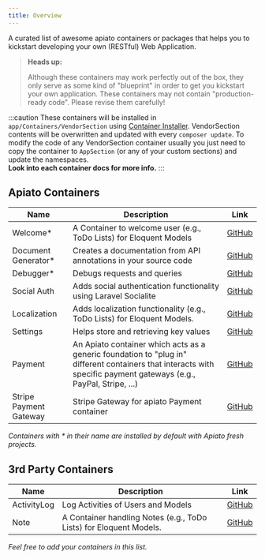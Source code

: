 ```yaml
---
title: Overview
---
```


A curated list of awesome apiato containers or packages that helps you to kickstart developing your own (RESTful) Web Application.

> **Heads up:**
>
> Although these containers may work perfectly out of the box, they only serve as some kind of "blueprint" in order
> to get you kickstart your own application. These containers may not contain "production-ready code". Please revise them carefully!

:::caution
These containers will be installed in `app/Containers/VendorSection` using [Container Installer](./container-installer).
VendorSection contents will be overwritten and updated with every `composer update`.
To modify the code of any VendorSection container usually you just need to copy the container to `AppSection`
(or any of your custom sections) and update the namespaces.  
**Look into each container docs for more info.**
:::

## Apiato Containers
| Name | Description | Link |
|------|-------------|------|
| Welcome* | A Container to welcome user (e.g., ToDo Lists) for Eloquent Models | [GitHub](https://github.com/apiato/welcome-container) |
| Document Generator* | Creates a documentation from API annotations in your source code | [GitHub](https://github.com/apiato/documentation-generator-container) |
| Debugger* | Debugs requests and queries | [GitHub](https://github.com/apiato/debugger-container) |
| Social Auth | Adds social authentication functionality using Laravel Socialite | [GitHub](https://github.com/apiato/social-auth-container) |
| Localization | Adds localization functionality (e.g., ToDo Lists) for Eloquent Models. | [GitHub](https://github.com/apiato/localization-container) |
| Settings | Helps store and retrieving key values | [GitHub](https://github.com/apiato/settings-container) |
| Payment | An Apiato container which acts as a generic foundation to "plug in" different containers that interacts with specific payment gateways (e.g., PayPal, Stripe, ...) | [GitHub](https://github.com/apiato/payment-container) |
| Stripe Payment Gateway | Stripe Gateway for apiato Payment container | [GitHub](https://github.com/apiato/stripe-payment-gateway-container) |

_Containers with * in their name are installed by default with Apiato fresh projects._

## 3rd Party Containers
| Name | Description | Link |
|------|-------------|------|
| ActivityLog | Log Activities of Users and Models | [GitHub](https://github.com/johannesschobel/apiato-activitylog) |
| Note | A Container handling Notes (e.g., ToDo Lists) for Eloquent Models. | [GitHub](https://github.com/johannesschobel/apiato-notes) |

_Feel free to add your containers in this list._
